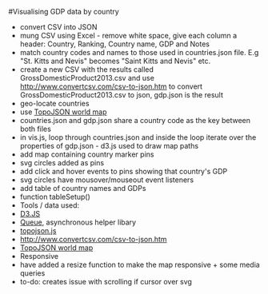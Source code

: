 
#Visualising GDP data by country

* convert CSV into JSON
 * mung CSV using Excel - remove white space, give each column a header: Country, Ranking, Country name, GDP and Notes 
 * match country codes and names to those used in countries.json file. E.g "St. Kitts and Nevis" becomes "Saint Kitts and Nevis" etc.
 * create a new CSV with the results called GrossDomesticProduct2013.csv and use http://www.convertcsv.com/csv-to-json.htm to convert GrossDomesticProduct2013.csv to json, gdp.json is the result
* geo-locate countries
 * use <a href="https://gist.github.com/alexwebgr/10249781">TopoJSON world map</a> 
 * countries.json and gdp.json share a country code as the key between both files
 * in vis.js, loop through countries.json and inside the loop iterate over the properties of gdp.json - d3.js used to draw map paths
* add map containing country marker pins
 * svg circles added as pins
* add click and hover events to pins showing that country's GDP
 * svg circles have mousover/mouseout event listeners
* add table of country names and GDPs 
 * function tableSetup() 
* Tools / data used: 
 * <a href="http://d3js.org/">D3.JS</a>
 * <a href="https://github.com/mbostock/queue">Queue</a>, asynchronous helper libary
 * <a href="https://github.com/mbostock/topojson/blob/master/topojson.js">topojson.js</a>
 * http://www.convertcsv.com/csv-to-json.htm
 * <a href="https://gist.github.com/alexwebgr/10249781">TopoJSON world map</a>
* Responsive 
 * have added a resize function to make the map responsive + some media queries
 * to-do: creates issue with scrolling if cursor over svg